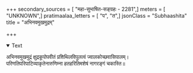 +++
secondary_sources = [ "महा-सुभाषित-सङ्ग्रहः - 2281",]
meters = [ "UNKNOWN",]
pratimaalaa_letters = [ "प", "त",]
jsonClass = "Subhaashita"
title = "अभिनवमुखमुद्रम्"

+++

<details open><summary>Text</summary>

अभिनवमुखमुद्रं क्षुद्रकूपोपवीतं प्रशिथिलविपुलत्वं ज्वालकोच्छवासिपालम्।  
परिणतिपरिपाटिव्याकृतेनारुणिम्ना हतहरितिमशेषं नागरङ्गं चकास्ति॥
</details>

